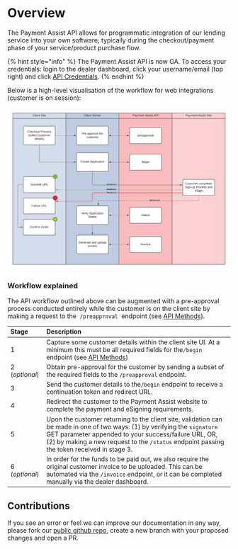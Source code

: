 # Overview

The Payment Assist API allows for programmatic integration of our lending service into your own software; typically during the checkout/payment phase of your service/product purchase flow.

{% hint style="info" %}
The Payment Assist API is now GA. To access your credentials: login to the dealer dashboard, click your username/email \(top right\) and click [API Credentials](https://secure.payment-assist.co.uk/settings?tab=api).
{% endhint %}



Below is a high-level visualisation of the workflow for web integrations \(customer is on session\):

![](.gitbook/assets/api-web-flow-5-.png)



### Workflow explained

The API workflow outlined above can be augmented with a pre-approval process conducted entirely while the customer is on the client site by making a request to the ​ `/preapproval` ​ endpoint \(see​ [API Methods](methods/)\).

| **Stage** | **Description** |
| :--- | :--- |
| 1 | Capture some customer details within the client site UI. At a minimum this must be all required fields for the​ `/begin`​ endpoint \(see ​[API Methods](methods/)\) |
| 2 \(_optional_\) | Obtain pre-approval for the customer by sending a subset of the required fields to the ​ `/preapproval​` endpoint. |
| 3 | Send the customer details to the​ `/begin`​ endpoint to receive a continuation token and redirect URL. |
| 4 | Redirect the customer to the Payment Assist website to complete the payment and eSigning requirements. |
| 5 | Upon the customer returning to the client site, validation can be made in one of two ways: \(1\) by verifying the `signature` GET parameter appended to your success/failure URL, OR, \(2\) by making a new request to the `/status` endpoint passing the token received in stage 3. |
| 6 \(_optional_\) | In order for the funds to be paid out, we also require the original customer invoice to be uploaded. This can be automated via the `/invoice` endpoint, or it can be completed manually via the dealer dashboard. |


## Contributions

If you see an error or feel we can improve our documentation in any way, please fork our [public github repo](https://github.com/paymentassist/gitbook-api-docs), create a new branch with your proposed changes and open a PR.
